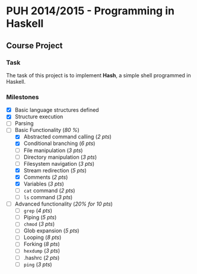 # PUH 2014/2015 - Programming in Haskell
## Course Project

### Task
The task of this project is to implement **Hash**, a simple shell programmed in Haskell.


### Milestones
- [x] Basic language structures defined
- [x] Structure execution
- [ ] Parsing
- [ ] Basic Functionality (*80 %*)
    - [x] Abstracted command calling (*2 pts*)
    - [x] Conditional branching (*6 pts*)
    - [ ] File manipulation (*3 pts*)
    - [ ] Directory manipulation (*3 pts*)
    - [ ] Filesystem navigation (*3 pts*)
    - [x] Stream redirection (*5 pts*)
    - [x] Comments (*2 pts*)
    - [x] Variables (*3 pts*)
    - [ ] `cat` command (*2 pts*)
    - [ ] `ls` command (*3 pts*)
- [ ] Advanced functionality (*20% for 10 pts*)
    - [ ] `grep` (*4 pts*)
    - [ ] Piping (*5 pts*)
    - [ ] `chmod` (*3 pts*)
    - [ ] Glob expansion (*5 pts*)
    - [ ] Looping (*8 pts*)
    - [ ] Forking (*8 pts*)
    - [ ] `hexdump` (*3 pts*)
    - [ ] .hashrc (*2 pts*)
    - [ ] `ping` (*3 pts*)
